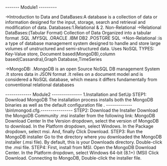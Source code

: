 ------- Module1 ---------

 ->Introduction to Data and DataBases:A database is a collection of data or information designed for the input, storage, search and retrieval and modification of data.
 Databases:1.Relational & 2. Non-Relational
 ->Relational DataBases:(Tabular Format) Collection of Data  Organized into a tabular format
  .SQL
  .MYSQL
  .ORACLE
  .IBM DB2
  .POSTGRE SQL
->Non-Relational :is a type of database management system designed to handle and store large volumes of unstructured and semi-structured data. 
Uses NoSQL
TYPES:
Key-Value store, Document based(MongoDB),column based(Cassandra),Graph Database,TimeSeries

->MongoDB:
.MongoDB is an open Source NoSQL DB management System
.It stores data in JSON format
.It relies on a document model and is considered a NoSQL database, which means it differs fundamentally from conventional relational databases


------------- Module2 ---------------
1.Installation and SetUp
STEP1: Download MongoDB
The installation process installs both the MongoDB binaries as well as the default configuration file .  ------------- <install directory>\bin\mongod.cfg.----------------
STEP2: Download the Installer
Download the MongoDB Community .msi installer from the following link: MongoDB Download Center
In the Version dropdown, select the version of MongoDB to download.
In the Platform dropdown, select Windows.
In the Package dropdown, select msi. And, finally
Click Download.
STEP3: Run the MongoDB installer
Go to the directory where you downloaded the MongoDB installer (.msi file). By default, this is your Downloads directory.
Double-click the .msi file.
STEP4:
First, install from MSI.
Open the MongoDB Download Center.
In the Platform dropdown, select Windows 64-bit (8.1+) (MSI)
Click Download.
Connecting to MongoDB,
Double-click the installer file.
